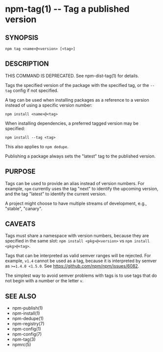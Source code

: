 npm-tag(1) -- Tag a published version
=====================================


































































<extoc></extoc>

## SYNOPSIS

    npm tag <name>@<version> [<tag>]

## DESCRIPTION

THIS COMMAND IS DEPRECATED. See npm-dist-tag(1) for details.

Tags the specified version of the package with the specified tag, or the
`--tag` config if not specified.

A tag can be used when installing packages as a reference to a version instead
of using a specific version number:

    npm install <name>@<tag>

When installing dependencies, a preferred tagged version may be specified:

    npm install --tag <tag>

This also applies to `npm dedupe`.

Publishing a package always sets the "latest" tag to the published version.

## PURPOSE

Tags can be used to provide an alias instead of version numbers.  For
example, `npm` currently uses the tag "next" to identify the upcoming
version, and the tag "latest" to identify the current version.

A project might choose to have multiple streams of development, e.g.,
"stable", "canary".

## CAVEATS

Tags must share a namespace with version numbers, because they are
specified in the same slot: `npm install <pkg>@<version>` vs `npm
install <pkg>@<tag>`.

Tags that can be interpreted as valid semver ranges will be
rejected. For example, `v1.4` cannot be used as a tag, because it is
interpreted by semver as `>=1.4.0 <1.5.0`.  See
<https://github.com/npm/npm/issues/6082>.

The simplest way to avoid semver problems with tags is to use tags
that do not begin with a number or the letter `v`.

## SEE ALSO

* npm-publish(1)
* npm-install(1)
* npm-dedupe(1)
* npm-registry(7)
* npm-config(1)
* npm-config(7)
* npm-tag(3)
* npmrc(5)

